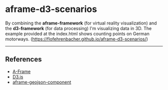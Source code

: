 aframe-d3-scenarios
=================

By combining the **aframe-framework** (for virtual reality visualization) and the **d3-framework** (for data processing) I'm visualizing data in 3D. 
The example provided at the index.html shows counting points on German motorways. (https://flofehrenbacher.github.io/aframe-d3-scenarios/)

----------


References
-------------

 - [A-Frame]
 - [D3.js]
 - [aframe-geojson-component]



[A-Frame]: https://aframe.io/
[D3.js]: https://d3js.org/
[aframe-geojson-component]: https://github.com/mattrei/aframe-geojson-component
